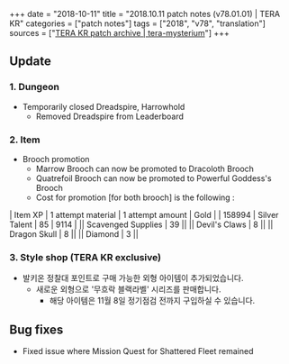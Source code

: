 +++
date = "2018-10-11"
title = "2018.10.11 patch notes (v78.01.01) | TERA KR"
categories = ["patch notes"]
tags = ["2018", "v78", "translation"]
sources = ["[TERA KR patch archive | tera-mysterium](/ko/patch/2018/v78-01-01)"]
+++

## Update

### **1.** Dungeon
- Temporarily closed Dreadspire, Harrowhold
  - Removed Dreadspire from Leaderboard

### **2.** Item
- Brooch promotion
  - Marrow Brooch can now be promoted to Dracoloth Brooch
  - Quatrefoil Brooch can now be promoted to Powerful Goddess's Brooch
  - Cost for promotion [for both brooch] is the following :

| Item XP | 1 attempt material | 1 attempt amount | Gold |
| 158994 | Silver Talent | 85 | 9114 |
|| Scavenged Supplies | 39 ||
|| Devil's Claws | 8 ||
|| Dragon Skull | 8 ||
|| Diamond | 3 ||

### **3.** Style shop (TERA KR exclusive)
- 발키온 정찰대 포인트로 구매 가능한 외형 아이템이 추가되었습니다.
  - 새로운 외형으로 '무흐락 블랙라벨' 시리즈를 판매합니다.
    - 해당 아이템은 11월 8일 정기점검 전까지 구입하실 수 있습니다.

## Bug fixes

- Fixed issue where Mission Quest for Shattered Fleet remained
